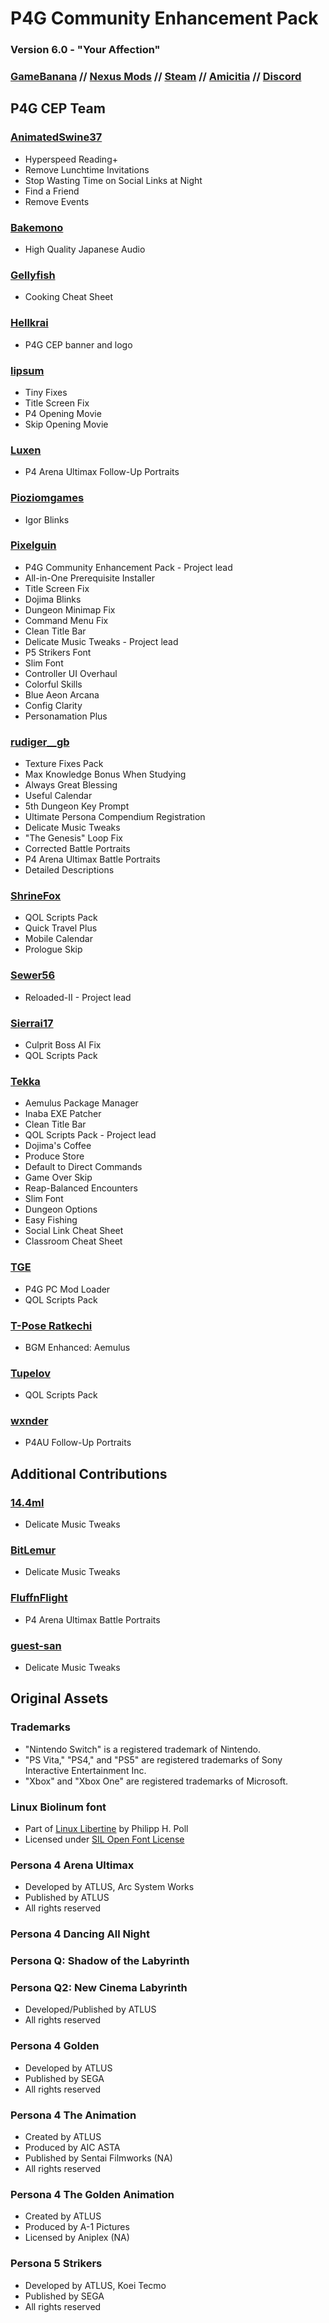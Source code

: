 # P4G Community Enhancement Pack
### Version 6.0 - "Your Affection"
### [GameBanana](https://gamebanana.com/mods/50961) // [Nexus Mods](https://www.nexusmods.com/persona4golden/mods/11?tab=files) // [Steam](https://steamcommunity.com/sharedfiles/filedetails/?id=2234676152) // [Amicitia](https://amicitia.github.io/post/p4g-community-enhancement-pack) // [Discord](https://discord.gg/aZkkqnw)

## P4G CEP Team

### [AnimatedSwine37](https://gamebanana.com/members/1742760)
* Hyperspeed Reading+
* Remove Lunchtime Invitations
* Stop Wasting Time on Social Links at Night
* Find a Friend
* Remove Events

### [Bakemono](https://steamcommunity.com/id/bakemono)
* High Quality Japanese Audio

### [Gellyfish](https://gamebanana.com/members/1764106)
* Cooking Cheat Sheet

### [Hellkrai](https://www.behance.net/hellkrai)
* P4G CEP banner and logo

### [lipsum](https://github.com/zarroboogs)
* Tiny Fixes
* Title Screen Fix
* P4 Opening Movie
* Skip Opening Movie

### [Luxen](https://gamebanana.com/members/1638422)
* P4 Arena Ultimax Follow-Up Portraits

### [Pioziomgames](https://gamebanana.com/members/1757842)
* Igor Blinks

### [Pixelguin](https://ko-fi.com/pixelguin)
* P4G Community Enhancement Pack - Project lead
* All-in-One Prerequisite Installer
* Title Screen Fix
* Dojima Blinks
* Dungeon Minimap Fix
* Command Menu Fix
* Clean Title Bar
* Delicate Music Tweaks - Project lead
* P5 Strikers Font
* Slim Font
* Controller UI Overhaul
* Colorful Skills
* Blue Aeon Arcana
* Config Clarity
* Personamation Plus

### [rudiger__gb](https://linktr.ee/rudiger_mods)
* Texture Fixes Pack
* Max Knowledge Bonus When Studying
* Always Great Blessing
* Useful Calendar
* 5th Dungeon Key Prompt
* Ultimate Persona Compendium Registration
* Delicate Music Tweaks
* "The Genesis" Loop Fix
* Corrected Battle Portraits
* P4 Arena Ultimax Battle Portraits
* Detailed Descriptions

### [ShrineFox](https://shrinefox.com)
* QOL Scripts Pack
* Quick Travel Plus
* Mobile Calendar
* Prologue Skip

### [Sewer56](https://github.com/Sewer56)
* Reloaded-II - Project lead

### [Sierrai17](https://gamebanana.com/members/1749229)
* Culprit Boss AI Fix
* QOL Scripts Pack

### [Tekka](https://ko-fi.com/tekka)
* Aemulus Package Manager
* Inaba EXE Patcher
* Clean Title Bar
* QOL Scripts Pack - Project lead
* Dojima's Coffee
* Produce Store
* Default to Direct Commands
* Game Over Skip
* Reap-Balanced Encounters
* Slim Font
* Dungeon Options
* Easy Fishing
* Social Link Cheat Sheet
* Classroom Cheat Sheet

### [TGE](https://github.com/TGEnigma)
* P4G PC Mod Loader
* QOL Scripts Pack

### [T-Pose Ratkechi](https://gamebanana.com/members/1736131)
* BGM Enhanced: Aemulus

### [Tupelov](https://gamebanana.com/members/1739633)
* QOL Scripts Pack

### [wxnder](https://gamebanana.com/members/1738696)
* P4AU Follow-Up Portraits

## Additional Contributions

### [14.4ml](https://soundcloud.com/144ml)
* Delicate Music Tweaks

### [BitLemur](https://www.youtube.com/channel/UCUEkkPN21vZWE_XeyYrgTLQ/about)
* Delicate Music Tweaks

### [FluffnFlight](https://twitter.com/FluffnFlight)
* P4 Arena Ultimax Battle Portraits

### [guest-san](https://www.youtube.com/channel/UC5wYlCzWIkIUV4434C5rCag/about)
* Delicate Music Tweaks

## Original Assets

### Trademarks
* "Nintendo Switch" is a registered trademark of Nintendo.
* "PS Vita," "PS4," and "PS5" are registered trademarks of Sony Interactive Entertainment Inc. 
* "Xbox" and "Xbox One" are registered trademarks of Microsoft. 

### Linux Biolinum font
* Part of [Linux Libertine](http://www.linuxlibertine.org/) by Philipp H. Poll
* Licensed under [SIL Open Font License](https://scripts.sil.org/cms/scripts/page.php?site_id=nrsi&id=OFL)

### Persona 4 Arena Ultimax
* Developed by ATLUS, Arc System Works
* Published by ATLUS
* All rights reserved

### Persona 4 Dancing All Night
### Persona Q: Shadow of the Labyrinth
### Persona Q2: New Cinema Labyrinth
* Developed/Published by ATLUS
* All rights reserved

### Persona 4 Golden

  * Developed by ATLUS
  * Published by SEGA
  * All rights reserved

### Persona 4 The Animation

* Created by ATLUS
* Produced by AIC ASTA
* Published by Sentai Filmworks (NA)
* All rights reserved

### Persona 4 The Golden Animation

* Created by ATLUS
* Produced by A-1 Pictures
* Licensed by Aniplex (NA)

### Persona 5 Strikers
  * Developed by ATLUS, Koei Tecmo
  * Published by SEGA
  * All rights reserved

